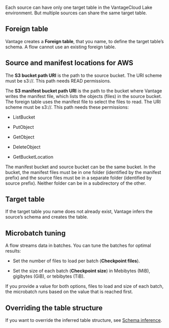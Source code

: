 Each source can have only one target table in the VantageCloud Lake environment. But multiple sources can share the same target table.

## Foreign table


Vantage creates a **Foreign table**, that you name, to define the target table’s schema. A flow cannot use an existing foreign table.

## Source and manifest locations for AWS


The **S3 bucket path URI** is the path to the source bucket. The URI scheme must be s3://. This path needs READ permissions.

The **S3 manifest bucket path URI** is the path to the bucket where Vantage writes the manifest file, which lists the objects (files) in the source bucket. The foreign table uses the manifest file to select the files to read. The URI scheme must be s3://. This path needs these permissions:

-   ListBucket


-   PutObject


-   GetObject


-   DeleteObject


-   GetBucketLocation


The manifest bucket and source bucket can be the same bucket. In the bucket, the manifest files must be in one folder (identified by the manifest prefix) and the source files must be in a separate folder (identified by source prefix). Neither folder can be in a subdirectory of the other.

## Target table


If the target table you name does not already exist, Vantage infers the source’s schema and creates the table.

## Microbatch tuning


A flow streams data in batches. You can tune the batches for optimal results:

-   Set the number of files to load per batch (**Checkpoint files**).


-   Set the size of each batch (**Checkpoint size**) in Mebibytes (MiB), gigibytes (GiB), or tebibytes (TiB).


If you provide a value for both options, files to load and size of each batch, the microbatch runs based on the value that is reached first.

## Overriding the table structure


If you want to override the inferred table structure, see [Schema inference](https://docs.teradata.com/access/sources/dita/topic?dita:topicPath=gjk1703363393392.dita).

